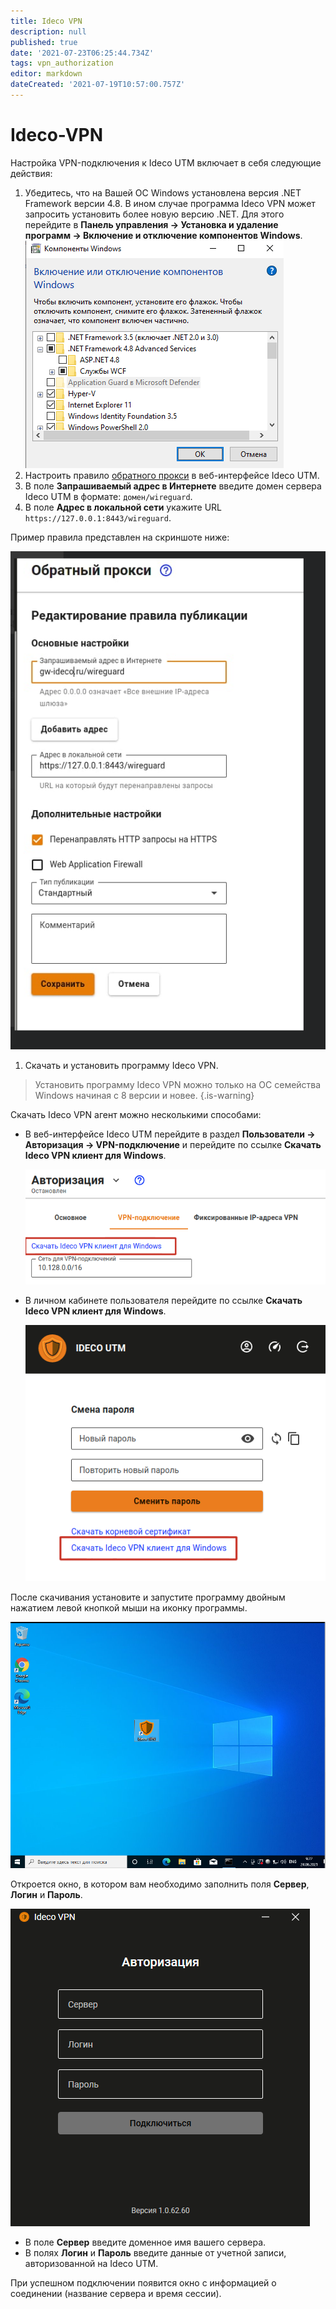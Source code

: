 ```yaml
---
title: Ideco VPN
description: null
published: true
date: '2021-07-23T06:25:44.734Z'
tags: vpn_authorization
editor: markdown
dateCreated: '2021-07-19T10:57:00.757Z'
---
```


# Ideco-VPN

Настройка VPN-подключения к Ideco UTM включает в себя следующие действия:

1. Убедитесь, что на Вашей ОС Windows установлена версия .NET Framework версии 4.8. В ином случае программа Ideco VPN может запросить установить более новую версию .NET. Для этого перейдите в **Панель управления -&gt; Установка и удаление программ -&gt; Включение и отключение компонентов Windows**. ![aps-net.png](.gitbook/assets/aps-net.png)
2. Настроить правило [обратного прокси](https://github.com/ideco-team/docsUTM/tree/c6fdc8e9437797db7478b8404ef059e57173d3af/Настройка/Сервисы/Обратный-прокси/README.md) в веб-интерфейсе Ideco UTM.
3. В поле **Запрашиваемый адрес в Интернете** введите домен сервера Ideco UTM в формате: `домен/wireguard`.
4. В поле **Адрес в локальной сети** укажите URL `https://127.0.0.1:8443/wireguard`.

Пример правила представлен на скриншоте ниже:

![unknown.png](.gitbook/assets/unknown.png)

1. Скачать и установить программу Ideco VPN.

> Установить программу Ideco VPN можно только на ОС семейства Windows начиная с 8 версии и новее. {.is-warning}

Скачать Ideco VPN агент можно несколькими способами:

* В веб-интерфейсе Ideco UTM перейдите в раздел **Пользователи -&gt; Авторизация -&gt; VPN-подключение** и перейдите по ссылке **Скачать Ideco VPN клиент для Windows**.

  ![download-vpn-agent.png](.gitbook/assets/download-vpn-agent.png)

* В личном кабинете пользователя перейдите по ссылке **Скачать Ideco VPN клиент для Windows**.

  ![lk-download-vpn-agent.png](.gitbook/assets/lk-download-vpn-agent.png)

После скачивания установите и запустите программу двойным нажатием левой кнопкой мыши на иконку программы.

![vpn\_on\_desktop.png](.gitbook/assets/vpn_on_desktop.png)

Откроется окно, в котором вам необходимо заполнить поля **Сервер**, **Логин** и **Пароль**.

![vpn-connect.png](.gitbook/assets/vpn-connect.png)

* В поле **Сервер** введите доменное имя вашего сервера.
* В полях **Логин** и **Пароль** введите данные от учетной записи, авторизованной на Ideco UTM.

При успешном подключении появится окно с информацией о соединении \(название сервера и время сессии\).

